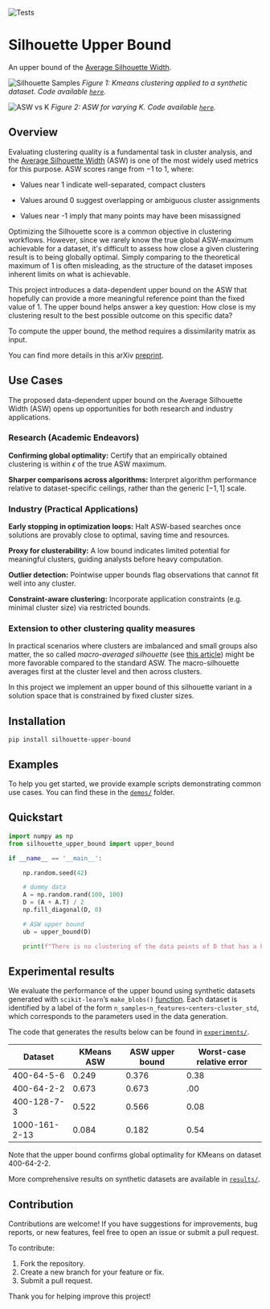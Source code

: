 ![Tests](https://github.com/hugo-strang/silhouette-upper-bound/actions/workflows/tests.yml/badge.svg?branch=main)

# Silhouette Upper Bound
An upper bound of the [Average Silhouette Width](https://en.wikipedia.org/wiki/Silhouette_(clustering)).

![Silhouette Samples](figures/silhouette_samples.png)
*Figure 1: Kmeans clustering applied to a synthetic dataset. Code available [`here`](./experiments/figure_silhouette_samples.py).*

![ASW vs K](figures/asw_vs_k.png)
*Figure 2: ASW for varying K. Code available [`here`](./experiments/figure_asw_vs_k.py).*

## Overview
Evaluating clustering quality is a fundamental task in cluster analysis, and the
[Average Silhouette Width](https://en.wikipedia.org/wiki/Silhouette_(clustering)) (ASW) is one of the most widely used metrics for this purpose. ASW scores range from $-1$ to $1$, where:

* Values near 1 indicate well-separated, compact clusters

* Values around 0 suggest overlapping or ambiguous cluster assignments

* Values near -1 imply that many points may have been misassigned

Optimizing the Silhouette score is a common objective in clustering workflows. However, since we rarely know the true global ASW-maximum achievable for a dataset, it's difficult to assess how close a given clustering result is to being globally optimal. Simply comparing to the theoretical maximum of 1 is often misleading, as the structure of the dataset imposes inherent limits on what is achievable.

This project introduces a data-dependent upper bound on the ASW that hopefully can provide a more meaningful reference point than the fixed value of 1. The upper bound helps answer a key question: How close is my clustering result to the best possible outcome on this specific data?

To compute the upper bound, the method requires a dissimilarity matrix as input.

You can find more details in this arXiv [preprint](https://arxiv.org/abs/2509.08625).

## Use Cases

The proposed data-dependent upper bound on the Average Silhouette Width (ASW) opens up opportunities for both research and industry applications.

### Research (Academic Endeavors)

**Confirming global optimality:** Certify that an empirically obtained clustering is within $\epsilon$ of the true ASW maximum.

**Sharper comparisons across algorithms:** Interpret algorithm performance relative to dataset-specific ceilings, rather than the generic $[-1,1]$ scale.

### Industry (Practical Applications)

**Early stopping in optimization loops:** Halt ASW-based searches once solutions are provably close to optimal, saving time and resources.

**Proxy for clusterability:** A low bound indicates limited potential for meaningful clusters, guiding analysts before heavy computation.

**Outlier detection:** Pointwise upper bounds flag observations that cannot fit well into any cluster.

**Constraint-aware clustering:** Incorporate application constraints (e.g. minimal cluster size) via restricted bounds.

### Extension to other clustering quality measures
In practical scenarios where clusters are imbalanced and small groups also matter, the so called *macro-averaged silhouette* (see [this article](https://arxiv.org/abs/2401.05831)) might be more favorable compared to the standard ASW. The macro-silhouette averages first at the cluster level and then across clusters. 

In this project we implement an upper bound of this silhouette variant in a solution space that is constrained by fixed cluster sizes.


## Installation
```
pip install silhouette-upper-bound
```

## Examples

To help you get started, we provide example scripts demonstrating common use cases.
You can find these in the [`demos/`](./demos) folder.

## Quickstart
```python
import numpy as np
from silhouette_upper_bound import upper_bound

if __name__ == '__main__':

    np.random.seed(42)

    # dummy data
    A = np.random.rand(100, 100)
    D = (A + A.T) / 2
    np.fill_diagonal(D, 0)

    # ASW upper bound
    ub = upper_bound(D)

    print(f"There is no clustering of the data points of D that has a higher Silhouette score than {ub}.")
```

## Experimental results

We evaluate the performance of the upper bound using synthetic datasets generated with `scikit-learn`’s `make_blobs()` [function](https://scikit-learn.org/stable/modules/generated/sklearn.datasets.make_blobs.html). Each dataset is identified by a label of the form `n_samples`-`n_features`-`centers`-`cluster_std`, which corresponds to the parameters used in the data generation.

The code that generates the results below can be found in 
[`experiments/`](./experiments/table_asw_synthetic_data.py).

| Dataset | KMeans ASW | ASW upper bound | Worst-case relative error |
| --- | --- | --- | --- |
| 400-64-5-6 | 0.249 | 0.376 | 0.38 |
| 400-64-2-2 | 0.673 | 0.673 | .00 |
| 400-128-7-3 | 0.522 | 0.566 | 0.08 |
| 1000-161-2-13 | 0.084 | 0.182 | 0.54 |

Note that the upper bound confirms global optimality for KMeans on dataset 400-64-2-2.

More comprehensive results on synthetic datasets are available in [`results/`](./results/).

## Contribution

Contributions are welcome! If you have suggestions for improvements, bug reports, or new features, feel free to open an issue or submit a pull request.

To contribute:

1. Fork the repository.
2. Create a new branch for your feature or fix.
3. Submit a pull request.

Thank you for helping improve this project!